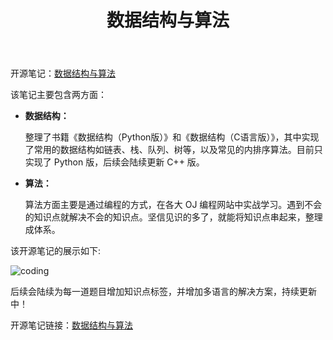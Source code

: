 ﻿---
layout: post
title: 数据结构与算法
summary: 开源笔记：数据结构与算法
featured-img: coding

---
开源笔记：[数据结构与算法](https://github.com/jinbooooom/coding-for-interview)  

该笔记主要包含两方面：

- **数据结构：**

  整理了书籍《数据结构（Python版）》和《数据结构（C语言版）》，其中实现了常用的数据结构如链表、栈、队列、树等，以及常见的内排序算法。目前只实现了 Python 版，后续会陆续更新 C++ 版。
  
- **算法：**

  算法方面主要是通过编程的方式，在各大 OJ 编程网站中实战学习。遇到不会的知识点就解决不会的知识点。坚信见识的多了，就能将知识点串起来，整理成体系。

该开源笔记的展示如下:

![coding](https://jinbooooom.github.io/sources/coding.jpg)

后续会陆续为每一道题目增加知识点标签，并增加多语言的解决方案，持续更新中！

开源笔记链接：[数据结构与算法](https://github.com/jinbooooom/coding-for-interview)

